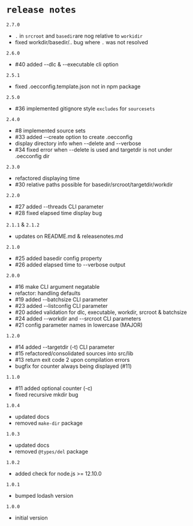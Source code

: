 # `release notes`

`2.7.0` 
- `.` in `srcroot` and `basedir`are nog relative to `workidir` 
- fixed workdir/basedir/.. bug where `.` was not resolved

`2.6.0`
- #40 added --dlc & --executable cli option
  
`2.5.1`
- fixed .oecconfig.template.json not in npm package 

`2.5.0` 
- #36 implemented gitignore style `excludes` for `sourcesets` 
  
`2.4.0`
- #8 implemented source sets
- #33 added --create option to create .oecconfig
- display directory info when --delete and --verbose
- #34 fixed error when --delete is used and targetdir is not under .oecconfig dir

`2.3.0` 
- refactored displaying time
- #30 relative paths possible for basedir/srcroot/targetdir/workdir
  
`2.2.0`
- #27 added --threads CLI parameter
- #28 fixed elapsed time display bug
  
`2.1.1` & `2.1.2`
- updates on README.md & releasenotes.md 
  
`2.1.0`
- #25 added basedir config property
- #26 added elapsed time to --verbose output
  
`2.0.0`
- #16 make CLI argument negatable
- refactor: handling defaults
- #19 added --batchsize CLI parameter
- #23 added --listconfig CLI parameter
- #20 added validation for dlc, executable, workdir, srcroot & batchsize
- #24 added --workdir and --srcroot CLI parameters
- #21 config parameter names in lowercase (MAJOR)
  
`1.2.0`
- #14 added --targetdir (-t) CLI parameter
- #15 refactored/consolidated sources into src/lib
- #13 return exit code 2 upon compilation errors
- bugfix for counter always being displayed (#11)

`1.1.0`
- #11 added optional counter (-c) 
- fixed recursive mkdir bug

`1.0.4`
- updated docs
- removed `make-dir` package
  
`1.0.3`
- updated docs
- removed `@types/del` package
  
`1.0.2`
- added check for node.js >= 12.10.0
  
`1.0.1`
- bumped lodash version 
  
`1.0.0`
- initial version